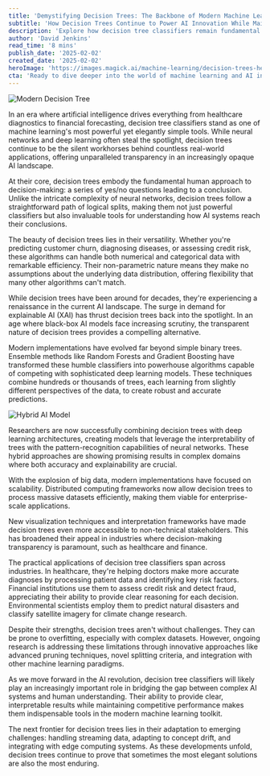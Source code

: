 ```yaml
---
title: 'Demystifying Decision Trees: The Backbone of Modern Machine Learning Classification'
subtitle: 'How Decision Trees Continue to Power AI Innovation While Maintaining Transparency'
description: 'Explore how decision tree classifiers remain fundamental to modern AI, offering unparalleled transparency and versatility in machine learning applications while continuing to evolve through innovative implementations and hybrid approaches.'
author: 'David Jenkins'
read_time: '8 mins'
publish_date: '2025-02-02'
created_date: '2025-02-02'
heroImage: 'https://images.magick.ai/machine-learning/decision-trees-hero.jpg'
cta: 'Ready to dive deeper into the world of machine learning and AI innovation? Follow us on LinkedIn at MagickAI for regular insights, updates, and cutting-edge developments in the field of artificial intelligence.'
---
```


![Modern Decision Tree](https://i.magick.ai/PIXE/1738527221265_magick_img.webp)

In an era where artificial intelligence drives everything from healthcare diagnostics to financial forecasting, decision tree classifiers stand as one of machine learning's most powerful yet elegantly simple tools. While neural networks and deep learning often steal the spotlight, decision trees continue to be the silent workhorses behind countless real-world applications, offering unparalleled transparency in an increasingly opaque AI landscape.

At their core, decision trees embody the fundamental human approach to decision-making: a series of yes/no questions leading to a conclusion. Unlike the intricate complexity of neural networks, decision trees follow a straightforward path of logical splits, making them not just powerful classifiers but also invaluable tools for understanding how AI systems reach their conclusions.

The beauty of decision trees lies in their versatility. Whether you're predicting customer churn, diagnosing diseases, or assessing credit risk, these algorithms can handle both numerical and categorical data with remarkable efficiency. Their non-parametric nature means they make no assumptions about the underlying data distribution, offering flexibility that many other algorithms can't match.

While decision trees have been around for decades, they're experiencing a renaissance in the current AI landscape. The surge in demand for explainable AI (XAI) has thrust decision trees back into the spotlight. In an age where black-box AI models face increasing scrutiny, the transparent nature of decision trees provides a compelling alternative.

Modern implementations have evolved far beyond simple binary trees. Ensemble methods like Random Forests and Gradient Boosting have transformed these humble classifiers into powerhouse algorithms capable of competing with sophisticated deep learning models. These techniques combine hundreds or thousands of trees, each learning from slightly different perspectives of the data, to create robust and accurate predictions.

![Hybrid AI Model](https://i.magick.ai/PIXE/1738527221269_magick_img.webp)

Researchers are now successfully combining decision trees with deep learning architectures, creating models that leverage the interpretability of trees with the pattern-recognition capabilities of neural networks. These hybrid approaches are showing promising results in complex domains where both accuracy and explainability are crucial.

With the explosion of big data, modern implementations have focused on scalability. Distributed computing frameworks now allow decision trees to process massive datasets efficiently, making them viable for enterprise-scale applications.

New visualization techniques and interpretation frameworks have made decision trees even more accessible to non-technical stakeholders. This has broadened their appeal in industries where decision-making transparency is paramount, such as healthcare and finance.

The practical applications of decision tree classifiers span across industries. In healthcare, they're helping doctors make more accurate diagnoses by processing patient data and identifying key risk factors. Financial institutions use them to assess credit risk and detect fraud, appreciating their ability to provide clear reasoning for each decision. Environmental scientists employ them to predict natural disasters and classify satellite imagery for climate change research.

Despite their strengths, decision trees aren't without challenges. They can be prone to overfitting, especially with complex datasets. However, ongoing research is addressing these limitations through innovative approaches like advanced pruning techniques, novel splitting criteria, and integration with other machine learning paradigms.

As we move forward in the AI revolution, decision tree classifiers will likely play an increasingly important role in bridging the gap between complex AI systems and human understanding. Their ability to provide clear, interpretable results while maintaining competitive performance makes them indispensable tools in the modern machine learning toolkit.

The next frontier for decision trees lies in their adaptation to emerging challenges: handling streaming data, adapting to concept drift, and integrating with edge computing systems. As these developments unfold, decision trees continue to prove that sometimes the most elegant solutions are also the most enduring.